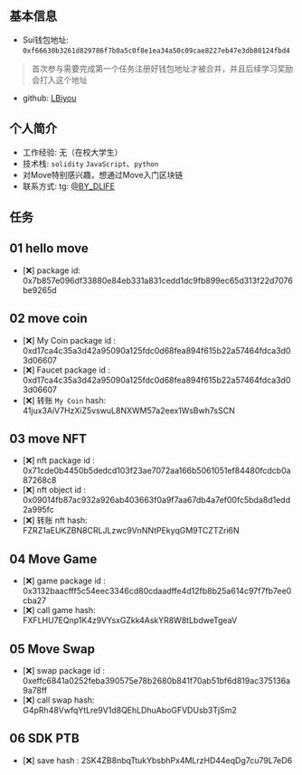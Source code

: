 
## 基本信息
- Sui钱包地址: `0xf66630b3261d829786f7b0a5c0f8e1ea34a50c09cae8227eb47e3db80124fbd4`
> 首次参与需要完成第一个任务注册好钱包地址才被合并，并且后续学习奖励会打入这个地址
- github: [LBiyou](https://github.com/LBiyou/mover)

## 个人简介
- 工作经验: 无（在校大学生）
- 技术栈: `solidity` `JavaScript`、`python`
- 对Move特别感兴趣，想通过Move入门区块链
- 联系方式: tg:  [@BY_DLIFE](https://t.me/BY_DLIFE)

## 任务

##   01 hello move  
- [❌] package id: 0x7b857e096df33880e84eb331a831cedd1dc9fb899ec65d313f22d7076be9265d

##   02 move coin
- [❌] My Coin package id : 0xd17ca4c35a3d42a95090a125fdc0d68fea894f615b22a57464fdca3d03d06607
- [❌] Faucet package id : 0xd17ca4c35a3d42a95090a125fdc0d68fea894f615b22a57464fdca3d03d06607
- [❌] 转账 `My Coin` hash: 41jux3AiV7HzXiZ5vswuL8NXWM57a2eex1WsBwh7sSCN

##   03 move NFT
- [❌] nft package id : 0x71cde0b4450b5dedcd103f23ae7072aa166b5061051ef84480fcdcb0a87268c8
- [❌] nft object id : 0x09014fb87ac932a926ab403663f0a9f7aa67db4a7ef00fc5bda8d1edd2a995fc
- [❌] 转账 nft  hash: FZRZ1aEUKZBN8CRLJLzwc9VnNNtPEkyqGM9TCZTZri6N

##   04 Move Game
- [❌] game package id : 0x3132baacfff5c54eec3346cd80cdaadffe4d12fb8b25a614c97f7fb7ee0cba27
- [❌] call game hash: FXFLHU7EQnp1K4z9VYsxGZkk4AskYR8W8tLbdweTgeaV

##   05 Move Swap
- [❌] swap package id : 0xeffc6841a0252feba390575e78b2680b841f70ab51bf6d819ac375136a9a78ff
- [❌] call swap hash: G4pRh48VwfqYtLre9V1d8QEhLDhuAboGFVDUsb3TjSm2

##   06 SDK PTB
- [❌] save hash : 2SK4ZB8nbqTtukYbsbhPx4MLrzHD44eqDg7cu79L7eD6
```

